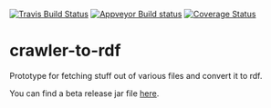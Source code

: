 [![Travis Build Status](https://travis-ci.org/mpsonntag/crawler-to-rdf.svg?branch=master)](https://travis-ci.org/mpsonntag/crawler-to-rdf)
[![Appveyor Build status](https://ci.appveyor.com/api/projects/status/bmpqu9w281407m4x/branch/master?svg=true)](https://ci.appveyor.com/project/mpsonntag/crawler-to-rdf/branch/master)
[![Coverage Status](https://coveralls.io/repos/mpsonntag/crawler-to-rdf/badge.svg?branch=master&service=github)](https://coveralls.io/github/mpsonntag/crawler-to-rdf?branch=master)

# crawler-to-rdf
Prototype for fetching stuff out of various files and convert it to rdf.

You can find a beta release jar file [here](https://github.com/mpsonntag/crawler-to-rdf/releases).
